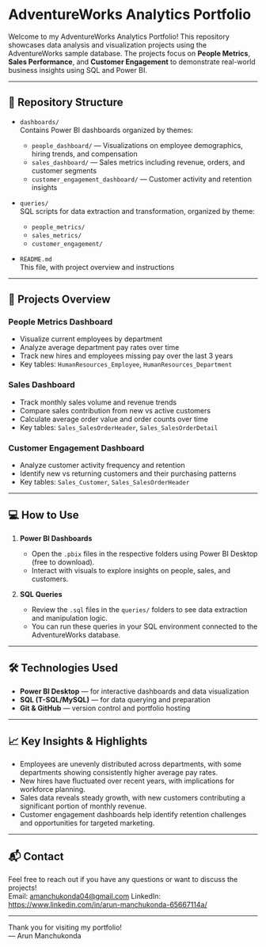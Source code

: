 # AdventureWorks Analytics Portfolio

Welcome to my AdventureWorks Analytics Portfolio! This repository showcases data analysis and visualization projects using the AdventureWorks sample database. The projects focus on **People Metrics**, **Sales Performance**, and **Customer Engagement** to demonstrate real-world business insights using SQL and Power BI.

---

## 📂 Repository Structure

- `dashboards/`  
  Contains Power BI dashboards organized by themes:  
  - `people_dashboard/` — Visualizations on employee demographics, hiring trends, and compensation  
  - `sales_dashboard/` — Sales metrics including revenue, orders, and customer segments  
  - `customer_engagement_dashboard/` — Customer activity and retention insights  

- `queries/`  
  SQL scripts for data extraction and transformation, organized by theme:  
  - `people_metrics/`  
  - `sales_metrics/`  
  - `customer_engagement/`  

- `README.md`  
  This file, with project overview and instructions

---

## 🚀 Projects Overview

### People Metrics Dashboard  
- Visualize current employees by department  
- Analyze average department pay rates over time  
- Track new hires and employees missing pay over the last 3 years  
- Key tables: `HumanResources_Employee`, `HumanResources_Department`

### Sales Dashboard  
- Track monthly sales volume and revenue trends  
- Compare sales contribution from new vs active customers  
- Calculate average order value and order counts over time  
- Key tables: `Sales_SalesOrderHeader`, `Sales_SalesOrderDetail`

### Customer Engagement Dashboard  
- Analyze customer activity frequency and retention  
- Identify new vs returning customers and their purchasing patterns  
- Key tables: `Sales_Customer`, `Sales_SalesOrderHeader`

---

## 💻 How to Use

1. **Power BI Dashboards**  
   - Open the `.pbix` files in the respective folders using Power BI Desktop (free to download).  
   - Interact with visuals to explore insights on people, sales, and customers.

2. **SQL Queries**  
   - Review the `.sql` files in the `queries/` folders to see data extraction and manipulation logic.  
   - You can run these queries in your SQL environment connected to the AdventureWorks database.

---

## 🛠 Technologies Used

- **Power BI Desktop** — for interactive dashboards and data visualization  
- **SQL (T-SQL/MySQL)** — for data querying and preparation  
- **Git & GitHub** — version control and portfolio hosting

---

## 📈 Key Insights & Highlights

- Employees are unevenly distributed across departments, with some departments showing consistently higher average pay rates.  
- New hires have fluctuated over recent years, with implications for workforce planning.  
- Sales data reveals steady growth, with new customers contributing a significant portion of monthly revenue.  
- Customer engagement dashboards help identify retention challenges and opportunities for targeted marketing.

---

## 📬 Contact

Feel free to reach out if you have any questions or want to discuss the projects!  
Email: amanchukonda04@gmail.com
LinkedIn: https://www.linkedin.com/in/arun-manchukonda-65667114a/

---

Thank you for visiting my portfolio!  
— Arun Manchukonda

